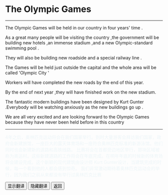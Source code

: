 # The Olympic Games 

------

The Olympic Games will be held  in  our country in four  years' time .

As a great many people will be visiting the country ,the government will be building new  hotels ,an immense stadium ,and a new Olympic-standard swimming pool .

They will also be building new roadside and a special railway line .

The Games will be held just outside the capital and the whole area will be called  'Olympic City '

Workers will have completed the new roads by the end of this year.

By the end of next year ,they will have finished work on the new stadium.

The fantastic modern buildings have been designed by Kurt Gunter .Everybody will be watching anxiously as the new buildings go up .

We are all very excited and are looking forward to the Olympic Games because they have never been held before in this country



------

<div >
    <p id='a' style="color:lightblue;opacity:0.2">
       4年之后，奥林匹克运动将会在我们国家举行。到时大量游客会拜访我们国家，政府会新建旅馆，一座巨大的露天体育场和一座符合奥林匹克标准的新游泳馆。他们同时也会新建新的道路和高铁线路。
        比赛将会在首都旁边地区举行，那块区域被称为奥运村。这些新建道路的工作将会在年底完成。在明年年底的时候新的体育场将会建设完成。这个新颖的现代建筑由设计师 Kurt Gunter设计，当建筑完成的时候，每一个看到他的人都会感到惊奇。
        我们非常激动期待着奥林匹克运动会的举行，因为我们之前从来都没有举行过奥林匹克比赛
	</p>
<button onclick="document.getElementById('a').style.opacity=1">显示翻译</button>
<button onclick="document.getElementById('a').style.opacity=0">隐藏翻译</button>
<button onclick="javascript:window.history.go(-1)">返回</button>
</div>



